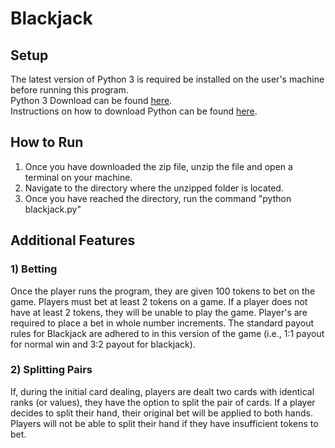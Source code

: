 # Blackjack

## Setup
The latest version of Python 3 is required be installed on the user's machine before running this program.
<br>
Python 3 Download can be found <a href="https://www.python.org/downloads/">here</a>.
<br>
Instructions on how to download Python can be found <a href="https://realpython.com/installing-python/">here</a>.

## How to Run
1) Once you have downloaded the zip file, unzip the file and open a terminal on your machine.
2) Navigate to the directory where the unzipped folder is located.
3) Once you have reached the directory, run the command "python blackjack.py"

## Additional Features

### 1) Betting
Once the player runs the program, they are given 100 tokens to bet on the game. 
Players must bet at least 2 tokens on a game. If a player does not have at least 2 tokens, they will be unable to play the game.
Player's are required to place a bet in whole number increments. 
The standard payout rules for Blackjack are adhered to in this version of the game (i.e., 1:1 payout for normal win and 3:2 payout for blackjack). 

### 2) Splitting Pairs
If, during the initial card dealing, players are dealt two cards with identical ranks (or values), they have the option to split the pair of cards.
If a player decides to split their hand, their original bet will be applied to both hands. 
Players will not be able to split their hand if they have insufficient tokens to bet. 
